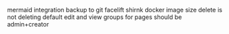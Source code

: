 mermaid integration
backup to git
facelift
shirnk docker image size
delete is not deleting
default edit and view groups for pages should be admin+creator